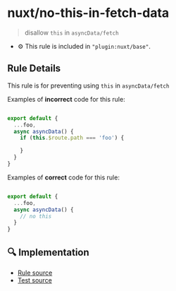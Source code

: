 # nuxt/no-this-in-fetch-data

> disallow `this` in `asyncData/fetch`

- :gear: This rule is included in `"plugin:nuxt/base"`.

## Rule Details

This rule is for preventing using `this` in `asyncData/fetch`

Examples of **incorrect** code for this rule:

```js

export default {
  ...foo,
  async asyncData() {
    if (this.$route.path === 'foo') {

    }
  }
}

```

Examples of **correct** code for this rule:

```js

export default {
  ...foo,
  async asyncData() {
    // no this
  }
}

```

## :mag: Implementation

- [Rule source](../../lib/rules/no-this-in-fetch-data.js)
- [Test source](../../lib/rules/__test__/no-this-in-fetch-data.test.js)
